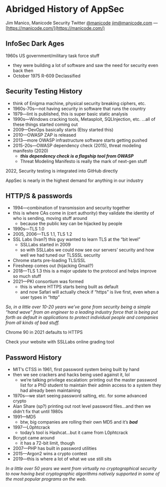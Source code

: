 # Abridged History of AppSec

Jim Manico, Manicode Security
Twitter [@manicode](https://twitter.com/manicode)
jim@manicode.com — [https://manicode.com/](https://manicode.com/)


## InfoSec Dark Ages

1960s US government/military task force stuff
- they were building a lot of software and saw the need for security even back then
- October 1975 R-609 Declassified


## Security Testing History

- think of Enigma machine, physical security breaking ciphers, etc.
- 1960s-70s—not having security in software that runs the country
- 1979—lint is published, this is super basic static analysis
- 1990s—Windows cracking tools, Metasploit, SQLInjection, etc. …all of these things started coming out
- 2009—DevOps basically starts (Etsy started this)
- 2010—OWASP ZAP is released
- 2013—more OWASP infrastructure software starts getting pushed
- 2015-20s—OWASP dependency check (2015), threat modeling manifesto (2020)
    - ***this dependency check is a flagship tool from OWASP***
    - Threat Modeling Manifesto is really the mark of next-gen stuff

2022, Security testing is integrated into GitHub directly

AppSec is nearly in the highest demand for anything in our industry


## HTTP/S & passwords

- 1994—combination of transmission and security together
- this is where CAs come in (cert authority) they validate the identity of who is sending, moving stuff around
    - because the public key can be hijacked by people
- 1990s—TLS 1.0
- 2005, 2006—TLS 1.1, TLS 1.2
- SSL Labs (Ivan?) this guy wanted to learn TLS at the “bit level”
    - SSLLabs started in 2009
    - so with SSLLabs we could now see our servers’ security and how well we had tuned our TLSSSL security
- Chrome starts pre-loading TLS/SSL
- Firesheep comes out (hijacking Gmail?)
- 2018—TLS 1.3 this is a major update to the protocol and helps improve so much stuff
- 2021—PKI consortium was formed
    - this is where HTTPS starts being built as default
    - and now Safari will actually check if “https” is live first, even when a user types in “http”

_So, in a little over 10-20 years we’ve gone from security being a simple “hand wave” from an engineer to a leading industry force that is being put forth as default in applications to protect individual people and companies from all kinds of bad stuff._

Chrome 90 in 2021 defaults to HTTPS

Check your website with SSLLabs online grading tool

## Password History

- MIT’s CTSS in 1961, first password system being built by hand
- then we see crackers and hacks being used against it, lol
    - we’re talking privilege escalation: printing out the master password list for a PhD student to maintain their admin access to a system they had already been maintaining
- 1970s—we start seeing password salting, etc. for some advanced crypto
- Alan Share (sp?) printing out root level password files…and then we didn’t fix that until 1980s
- 1991—MD5
    - btw, big companies are rolling their own MD5 and it’s *********bad*********
- 1997—L0phtcrack
    - today’s tool is Hashcat…but it came from L0phtcrack
- Bcrypt came around
    - it has a 72-bit limit, though
- 2007—PHP has built in password utilities
- 2015—Argon2 wins a crypto contest
- 2019—this is where a lot of what we use still sits

_In a little over 50 years we went from virtually no cryptographical security to now having best cryptographic algorithms natively supported in some of the most popular programs on the web._